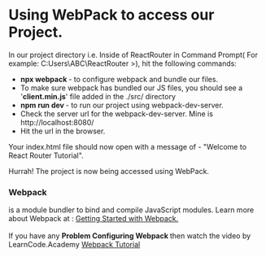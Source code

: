<h1> Using WebPack to access our Project. </h1>

In our project directory i.e. Inside of ReactRouter in Command Prompt( For example: C:Users\ABC\ReactRouter >), hit the following commands:

<ul>
  <li><b>npx webpack </b> - to configure webpack and bundle our files. </li>
  <li>To make sure webpack has bundled our JS files, you should see a '<b>client.min.js</b>' file added in the ./src/ directory</li>
  <li><b> npm run dev </b> - to run our project using webpack-dev-server. </li>
  <li> Check the server url for the webpack-dev-server. Mine is http://localhost:8080/</li>
  <li> Hit the url in the browser. </li>
</ul>

Your index.html file should now open with a message of - "Welcome to React Router Tutorial".

<p> Hurrah! The project is now being accessed using WebPack.</p>

<h3>Webpack</h3> is a module bundler to bind and compile JavaScript modules. 
Learn more about Webpack at : <a href = 'https://webpack.js.org/guides/getting-started/'>Getting Started with Webpack.</a>
<br><br>
If you have any <b>Problem Configuring Webpack </b> then watch the video by LearnCode.Academy 
<a href = 'https://www.youtube.com/watch?v=9kJVYpOqcVU&t=478s'>Webpack Tutorial</a>



